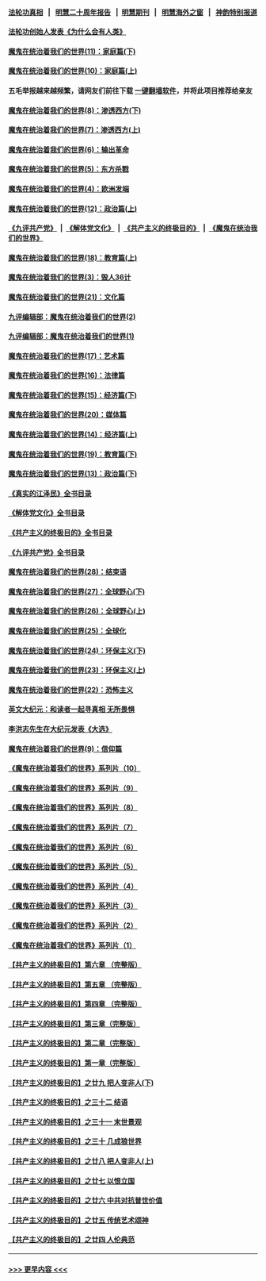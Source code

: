 #### [法轮功真相](https://github.com/gfw-breaker/truth/blob/master/README.md?t=0) &nbsp;&nbsp;|&nbsp;&nbsp; [明慧二十周年报告](https://github.com/gfw-breaker/mh-reports/blob/master/README.md?t=0) &nbsp;&nbsp;|&nbsp;&nbsp;[明慧期刊](https://github.com/gfw-breaker/mh-qikan) &nbsp;&nbsp;|&nbsp;&nbsp; [明慧海外之窗](https://github.com/gfw-breaker/mh-news/blob/master/README.md?t=0) &nbsp;&nbsp;|&nbsp;&nbsp; [神韵特别报道](https://github.com/gfw-breaker/mh-news/blob/master/shenyun.md?t=0)
#### [法轮功创始人发表《为什么会有人类》](../pages/nsc422/n13912117.md?t=04012143) 
#### [魔鬼在统治着我们的世界(11)：家庭篇(下)](../pages/nsc422/n10440961.md?t=04012143) 
#### [魔鬼在统治着我们的世界(10)：家庭篇(上)](../pages/nsc422/n10435448.md?t=04012143) 
#### 五毛举报越来越频繁，请网友们前往下载 [一键翻墙软件](https://github.com/gfw-breaker/ssr-accounts)，并将此项目推荐给亲友
#### [魔鬼在统治着我们的世界(8)：渗透西方(下)](../pages/nsc422/n10429603.md?t=04012143) 
#### [魔鬼在统治着我们的世界(7)：渗透西方(上)](../pages/nsc422/n10426013.md?t=04012143) 
#### [魔鬼在统治着我们的世界(6)：输出革命](../pages/nsc422/n10421536.md?t=04012143) 
#### [魔鬼在统治着我们的世界(5)：东方杀戮](../pages/nsc422/n10417707.md?t=04012143) 
#### [魔鬼在统治着我们的世界(4)：欧洲发端](../pages/nsc422/n10414890.md?t=04012143) 
#### [魔鬼在统治着我们的世界(12)：政治篇(上)](../pages/nsc422/n10444576.md?t=04012143) 
#### [《九评共产党》](https://github.com/begood0513/9ping.md/blob/master/README.md) &nbsp;|&nbsp; [《解体党文化》](../../../../jtdwh.md/blob/master/README.md)  &nbsp;|&nbsp; [《共产主义的终极目的》](../../../../gczydzjmd.md/blob/master/README.md) &nbsp;|&nbsp; [《魔鬼在统治我们的世界》](../../../../mgztzwmdsj.md/blob/master/README.md) 
#### [魔鬼在统治着我们的世界(18)：教育篇(上)](../pages/nsc422/n10526970.md?t=04012143) 
#### [魔鬼在统治着我们的世界(3)：毁人36计](../pages/nsc422/n10411583.md?t=04012143) 
#### [魔鬼在统治着我们的世界(21)：文化篇](../pages/nsc422/n10597706.md?t=04012143) 
#### [九评编辑部：魔鬼在统治着我们的世界(2)](../pages/nsc422/n10410036.md?t=04012143) 
#### [九评编辑部：魔鬼在统治着我们的世界(1)](../pages/nsc422/n10406825.md?t=04012143) 
#### [魔鬼在统治着我们的世界(17)：艺术篇](../pages/nsc422/n10499093.md?t=04012143) 
#### [魔鬼在统治着我们的世界(16)：法律篇](../pages/nsc422/n10485969.md?t=04012143) 
#### [魔鬼在统治着我们的世界(15)：经济篇(下)](../pages/nsc422/n10469975.md?t=04012143) 
#### [魔鬼在统治着我们的世界(20)：媒体篇](../pages/nsc422/n10586579.md?t=04012143) 
#### [魔鬼在统治着我们的世界(14)：经济篇(上)](../pages/nsc422/n10457370.md?t=04012143) 
#### [魔鬼在统治着我们的世界(19)：教育篇(下)](../pages/nsc422/n10564808.md?t=04012143) 
#### [魔鬼在统治着我们的世界(13)：政治篇(下)](../pages/nsc422/n10448270.md?t=04012143) 
#### [《真实的江泽民》全书目录](../pages/nsc422/n13721399.md?t=04012143) 
#### [《解体党文化》全书目录](../pages/nsc422/n13721157.md?t=04012143) 
#### [《共产主义的终极目的》全书目录](../pages/nsc422/n13721048.md?t=04012143) 
#### [《九评共产党》全书目录](../pages/nsc422/n13708085.md?t=04012143) 
#### [魔鬼在统治着我们的世界(28)：结束语](../pages/nsc422/n10936246.md?t=04012143) 
#### [魔鬼在统治着我们的世界(27)：全球野心(下)](../pages/nsc422/n10928319.md?t=04012143) 
#### [魔鬼在统治着我们的世界(26)：全球野心(上)](../pages/nsc422/n10900318.md?t=04012143) 
#### [魔鬼在统治着我们的世界(25)：全球化](../pages/nsc422/n10788205.md?t=04012143) 
#### [魔鬼在统治着我们的世界(24)：环保主义(下)](../pages/nsc422/n10695307.md?t=04012143) 
#### [魔鬼在统治着我们的世界(23)：环保主义(上)](../pages/nsc422/n10688613.md?t=04012143) 
#### [魔鬼在统治着我们的世界(22)：恐怖主义](../pages/nsc422/n10614727.md?t=04012143) 
#### [英文大纪元：和读者一起寻真相 无所畏惧](../pages/nsc422/n12542027.md?t=04012143) 
#### [李洪志先生在大纪元发表《大选》](../pages/nsc422/n12534746.md?t=04012143) 
#### [魔鬼在统治着我们的世界(9)：信仰篇](../pages/nsc422/n10432159.md?t=04012143) 
#### [《魔鬼在统治着我们的世界》系列片（10）](../pages/nsc422/n12292670.md?t=04012143) 
#### [《魔鬼在统治着我们的世界》系列片（9）](../pages/nsc422/n12290859.md?t=04012143) 
#### [《魔鬼在统治着我们的世界》系列片（8）](../pages/nsc422/n12287445.md?t=04012143) 
#### [《魔鬼在统治着我们的世界》系列片（7）](../pages/nsc422/n12283425.md?t=04012143) 
#### [《魔鬼在统治着我们的世界》系列片（6）](../pages/nsc422/n12282314.md?t=04012143) 
#### [《魔鬼在统治着我们的世界》系列片（5）](../pages/nsc422/n12281419.md?t=04012143) 
#### [《魔鬼在统治着我们的世界》系列片（4）](../pages/nsc422/n12274024.md?t=04012143) 
#### [《魔鬼在统治着我们的世界》系列片（3）](../pages/nsc422/n12271322.md?t=04012143) 
#### [《魔鬼在统治着我们的世界》系列片（2）](../pages/nsc422/n12269049.md?t=04012143) 
#### [《魔鬼在统治着我们的世界》系列片（1）](../pages/nsc422/n12267575.md?t=04012143) 
#### [【共产主义的终极目的】第六章 （完整版）](../pages/nsc422/n11428913.md?t=04012143) 
#### [【共产主义的终极目的】第五章 （完整版）](../pages/nsc422/n11428912.md?t=04012143) 
#### [【共产主义的终极目的】第四章 （完整版）](../pages/nsc422/n11428907.md?t=04012143) 
#### [【共产主义的终极目的】第三章（完整版）](../pages/nsc422/n11428848.md?t=04012143) 
#### [【共产主义的终极目的】第二章（完整版）](../pages/nsc422/n11428831.md?t=04012143) 
#### [【共产主义的终极目的】第一章（完整版）](../pages/nsc422/n11417651.md?t=04012143) 
#### [【共产主义的终极目的】之廿九 把人变非人(下)](../pages/nsc422/n11344140.md?t=04012143) 
#### [【共产主义的终极目的】之三十二 结语](../pages/nsc422/n11360535.md?t=04012143) 
#### [【共产主义的终极目的】之三十一 末世景观](../pages/nsc422/n11351129.md?t=04012143) 
#### [【共产主义的终极目的】之三十 几成狼世界](../pages/nsc422/n11348280.md?t=04012143) 
#### [【共产主义的终极目的】之廿八 把人变非人(上)](../pages/nsc422/n11340492.md?t=04012143) 
#### [【共产主义的终极目的】之廿七 以恨立国](../pages/nsc422/n11336944.md?t=04012143) 
#### [【共产主义的终极目的】之廿六 中共对抗普世价值](../pages/nsc422/n11324785.md?t=04012143) 
#### [【共产主义的终极目的】之廿五 传统艺术颂神](../pages/nsc422/n11296396.md?t=04012143) 
#### [【共产主义的终极目的】之廿四 人伦典范](../pages/nsc422/n11296397.md?t=04012143) 

----
#### [ >>> 更早内容 <<< ](../indexes/nsc422-earlier.md)
